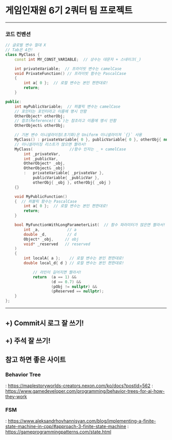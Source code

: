 # 게임인재원 6기 2쿼터 팀 프로젝트
---------------------------------------------
### 코드 컨벤션

```cpp
// 글로벌 변수 절대 X
// Tab은 4칸!
class MyClass {
    const int MY_CONST_VARIABLE;  // 상수는 대문자 + 스네이크(_)

    int privateVariable;  // 프라이빗 변수는 camelCase
    void PrivateFunction() // 프라이빗 함수는 PascalCase
    {
        int a{ 0 };  // 로컬 변수는 본인 편한대로!
        return;
    }

public:
    int myPublicVariable;  // 퍼블릭 변수는 camelCase
    // 포인터는 포인터라고 이름에 명시 안함
    OtherObject* otherObj;
    // 참조(Reference)(`&`)는 참조라고 이름에 명시 안함
    OtherObject& otherObj;

    // 기본 변수 이니셜라이징(초기화)은 Uniform 이니셜라이져 `{}` 사용
    MyClass() : privateVariable{ 0 }, publicVariable{ 0 }, otherObj{ nullptr } {}
    // 이니셜라이징 리스트가 많으면 짤라서!
    MyClass(                //함수 인자는 _ + camelCase
        int _privateVar,
        int _publicVar,
        OtherObject* _obj,
        OtherObject& _obj)
        :   privateVariable{ _privateVar },
            publicVariable{ _publicVar },
            otherObj{ _obj }, otherObj{ _obj } 
    {}

    void MyPublicFunction() 
    {  // 퍼블릭 함수는 PascalCase
        int a{ 0 };  // 로컬 변수는 본인 편한대로!
        return;
    }

    bool MyFunctionWithLongParameterList(  // 함수 파라미터가 많은면 짤라서!
        int _a,            // a
        double _d,         // d
        Object* _obj,     // obj
        void* _reserved   // reserved
    )
    {
        int localA{ a };    // 로컬 변수는 본인 편한대로!
        double local_d{ d } // 로컬 변수는 본인 편한대로!

            // 라인이 길어지면 짤라서!
            return  (a == 1) &&
                    (d == 0.7) &&
                    (pObj != nullptr) &&
                    (pReserved == nullptr);
    }
};
```



---------------------------------------------

+) Commit시 로그 잘 쓰기!<br></br>
+) 주석 잘 쓰기!
---------------------------------------------
## 참고 하면 좋은 사이트

### Behavior Tree
  : https://maplestoryworlds-creators.nexon.com/ko/docs?postId=562
  : https://www.gamedeveloper.com/programming/behavior-trees-for-ai-how-they-work
  
### FSM
  : https://www.aleksandrhovhannisyan.com/blog/implementing-a-finite-state-machine-in-cpp/#approach-3-finite-state-machine
  : https://gameprogrammingpatterns.com/state.html
